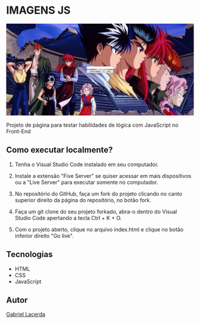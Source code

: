 # IMAGENS JS

![](./img/preview.png)

Projeto de página para testar habilidades de lógica com JavaScript no Front-End

## Como executar localmente?

1. Tenha o Visual Studio Code instalado em seu computador.

2. Instale a extensão "Five Server" se quiser acessar em mais dispositivos ou a "Live Server" para executar somente no computador.

3. No repositório do GitHub, faça um fork do projeto clicando no canto superior direito da página do repositório, no botão fork.

3. Faça um git clone do seu projeto forkado, abra-o dentro do Visual Studio Code apertando a tecla Ctrl + K + O.

4. Com o projeto aberto, clique no arquivo index.html e clique no botão inferior direito "Go live".

## Tecnologias

* HTML
* CSS
* JavaScript

## Autor

[Gabriel Lacerda](<https://www.linkedin.com/in/gabriellacerda1005/>)